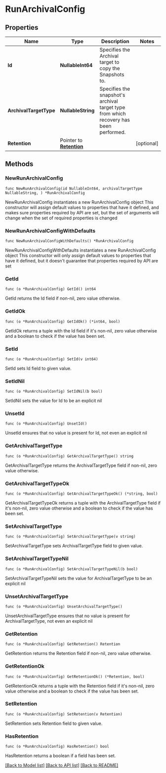 # RunArchivalConfig

## Properties

Name | Type | Description | Notes
------------ | ------------- | ------------- | -------------
**Id** | **NullableInt64** | Specifies the Archival target to copy the Snapshots to. | 
**ArchivalTargetType** | **NullableString** | Specifies the snapshot&#39;s archival target type from which recovery has been performed. | 
**Retention** | Pointer to [**Retention**](Retention.md) |  | [optional] 

## Methods

### NewRunArchivalConfig

`func NewRunArchivalConfig(id NullableInt64, archivalTargetType NullableString, ) *RunArchivalConfig`

NewRunArchivalConfig instantiates a new RunArchivalConfig object
This constructor will assign default values to properties that have it defined,
and makes sure properties required by API are set, but the set of arguments
will change when the set of required properties is changed

### NewRunArchivalConfigWithDefaults

`func NewRunArchivalConfigWithDefaults() *RunArchivalConfig`

NewRunArchivalConfigWithDefaults instantiates a new RunArchivalConfig object
This constructor will only assign default values to properties that have it defined,
but it doesn't guarantee that properties required by API are set

### GetId

`func (o *RunArchivalConfig) GetId() int64`

GetId returns the Id field if non-nil, zero value otherwise.

### GetIdOk

`func (o *RunArchivalConfig) GetIdOk() (*int64, bool)`

GetIdOk returns a tuple with the Id field if it's non-nil, zero value otherwise
and a boolean to check if the value has been set.

### SetId

`func (o *RunArchivalConfig) SetId(v int64)`

SetId sets Id field to given value.


### SetIdNil

`func (o *RunArchivalConfig) SetIdNil(b bool)`

 SetIdNil sets the value for Id to be an explicit nil

### UnsetId
`func (o *RunArchivalConfig) UnsetId()`

UnsetId ensures that no value is present for Id, not even an explicit nil
### GetArchivalTargetType

`func (o *RunArchivalConfig) GetArchivalTargetType() string`

GetArchivalTargetType returns the ArchivalTargetType field if non-nil, zero value otherwise.

### GetArchivalTargetTypeOk

`func (o *RunArchivalConfig) GetArchivalTargetTypeOk() (*string, bool)`

GetArchivalTargetTypeOk returns a tuple with the ArchivalTargetType field if it's non-nil, zero value otherwise
and a boolean to check if the value has been set.

### SetArchivalTargetType

`func (o *RunArchivalConfig) SetArchivalTargetType(v string)`

SetArchivalTargetType sets ArchivalTargetType field to given value.


### SetArchivalTargetTypeNil

`func (o *RunArchivalConfig) SetArchivalTargetTypeNil(b bool)`

 SetArchivalTargetTypeNil sets the value for ArchivalTargetType to be an explicit nil

### UnsetArchivalTargetType
`func (o *RunArchivalConfig) UnsetArchivalTargetType()`

UnsetArchivalTargetType ensures that no value is present for ArchivalTargetType, not even an explicit nil
### GetRetention

`func (o *RunArchivalConfig) GetRetention() Retention`

GetRetention returns the Retention field if non-nil, zero value otherwise.

### GetRetentionOk

`func (o *RunArchivalConfig) GetRetentionOk() (*Retention, bool)`

GetRetentionOk returns a tuple with the Retention field if it's non-nil, zero value otherwise
and a boolean to check if the value has been set.

### SetRetention

`func (o *RunArchivalConfig) SetRetention(v Retention)`

SetRetention sets Retention field to given value.

### HasRetention

`func (o *RunArchivalConfig) HasRetention() bool`

HasRetention returns a boolean if a field has been set.


[[Back to Model list]](../README.md#documentation-for-models) [[Back to API list]](../README.md#documentation-for-api-endpoints) [[Back to README]](../README.md)


